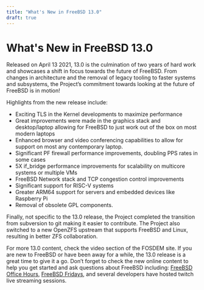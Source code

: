 ```yaml
---
title: "What's New in FreeBSD 13.0"
draft: true
---
```


# What's New in FreeBSD 13.0
Released on April 13 2021, 13.0 is the culmination of two years of hard work and showcases a shift in focus towards the future of FreeBSD. From changes in architecture and the removal of legacy tooling to faster systems and subsystems, the Project’s commitment towards looking at the future of FreeBSD is in motion!

Highlights from the new release include:
* Exciting TLS in the Kernel developments to maximize performance 
* Great improvements were made in the graphics stack and desktop/laptop allowing for FreeBSD to just work out of the box on most modern laptops
* Enhanced browser and video conferencing capabilities to allow for support on most any contemporary laptop. 
* Significant PF firewall performance improvements, doubling PPS rates in some cases
* 5X if_bridge performance improvements for scalability on multicore systems or multiple VMs
* FreeBSD Network stack and TCP congestion control improvements
* Significant support for RISC-V systems
* Greater ARM64 support for servers and embedded devices like Raspberry Pi 
* Removal of obsolete GPL components. 

Finally, not specific to the 13.0 release, the Project completed the transition from subversion to git making it easier to contribute.   The Project also switched to a new OpenZFS upstream that supports FreeBSD and Linux, resulting in better ZFS collaboration.

For more 13.0 content, check the video section of the FOSDEM site. If you are new to FreeBSD or have been away for a while, the 13.0 release is a great time to give it a go. Don’t forget to check the new online content to help you get started and ask questions about FreeBSD including: [FreeBSD Office Hours](https://wiki.freebsd.org/OfficeHours), [FreeBSD Fridays](https://freebsdfoundation.org/freebsd-fridays/), and several developers have hosted twitch live streaming sessions.
